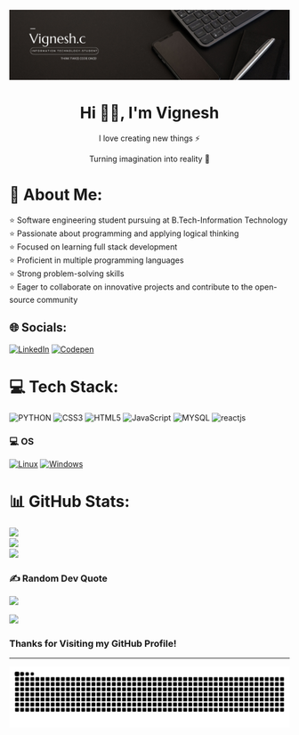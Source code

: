 ![logo](Banner.png)
<h1 align="center"> Hi 👋🏻, I'm Vignesh</br> 
</h1>
<p align="center">I love creating new things ⚡</p>
<p align="center">Turning imagination into reality 🚀</p>

# 💫 About Me:
⭐ Software engineering student pursuing at B.Tech-Information Technology<br>⭐ Passionate about programming and applying logical thinking<br>⭐ Focused on learning full stack development<br>⭐ Proficient in multiple programming languages<br>⭐ Strong problem-solving skills<br>⭐ Eager to collaborate on innovative projects and contribute to the open-source community


## 🌐 Socials:
[![LinkedIn](https://img.shields.io/badge/LinkedIn-%230077B5.svg?logo=linkedin&logoColor=white)](https://linkedin.com/in/https://www.linkedin.com/in/vignesh-c-136bb9219/)  [![Codepen](https://img.shields.io/badge/Codepen-000000?style=for-the-badge&logo=codepen&logoColor=white)](https://codepen.io/vignesh-058-it) 
 <a href="https://vignesh-vc.github.io/" target="_blank"><img alt="" src="https://img.shields.io/badge/Portfolio-000?logo=vercel&logoColor=yellow&style=for-the-badge" style="vertical-align:center" /></a>
# 💻 Tech Stack:
![PYTHON](https://img.shields.io/badge/PYTHON-%2300599C.svg?style=for-the-badge&logo=PYTHON&logoColor=white)
![CSS3](https://img.shields.io/badge/css3-%231572B6.svg?style=for-the-badge&logo=css3&logoColor=white) ![HTML5](https://img.shields.io/badge/html5-%23E34F26.svg?style=for-the-badge&logo=html5&logoColor=white)  ![JavaScript](https://img.shields.io/badge/javascript-%23323330.svg?style=for-the-badge&logo=javascript&logoColor=%23F7DF1E)
 ![MYSQL](https://img.shields.io/badge/MYSQL-%2300599C.svg?style=for-the-badge&logo=MYSQL&logoColor=white)  ![reactjs](https://img.shields.io/badge/reactjs-%2300599C.svg?style=for-the-badge&logo=reactjs&logoColor=white) 
 ### 💻 OS
[![Linux](https://img.shields.io/badge/linux-black?style=for-the-badge&logo=Linux)](https://github.com/wervlad)
[![Windows](https://img.shields.io/badge/Windows-black?style=for-the-badge&logo=Windows)](https://github.com/wervlad)

# 📊 GitHub Stats:
![](https://github-readme-stats.vercel.app/api?username=vignesh-vc&theme=dark&hide_border=false&include_all_commits=true&count_private=false)<br/>
![](https://github-readme-streak-stats.herokuapp.com/?user=vignesh-vc&theme=dark&hide_border=false)<br/>
![](https://github-readme-stats.vercel.app/api/top-langs/?username=vignesh-vc&theme=dark&hide_border=false&include_all_commits=true&count_private=false&layout=compact)



### ✍️ Random Dev Quote
![](https://quotes-github-readme.vercel.app/api?type=horizontal&theme=tokyonight)


[![](https://visitcount.itsvg.in/api?id=vignesh-vc&pretty=true)](https://visitcount.itsvg.in)


### Thanks for Visiting my GitHub Profile!

---
<p align="center">
<img src="https://github.com/VishwaGauravIn/VishwaGauravIn/blob/output/github-contribution-grid-snake.svg">
</p>




